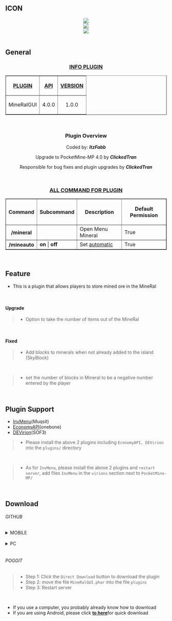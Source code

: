 ## ICON 
<div align="center">
<img src="https://github.com/Clickedtran/MineRalGUI-PM4/blob/Master/icon.gif">
<br>

<img src="https://github.com/Clickedtran/MineRalGUI-PM4/blob/Master/mineral.jpg" align="center">
<br>

<img src="https://github.com/Clickedtran/MineRalGUI-PM4/blob/Master/icon.gif">
</div>
<br>


## General
<h3 align="center"><u>INFO PLUGIN</u></h3>
<table border="1" align="center">
<tr>
<th><p><u>PLUGIN</u></p></th>
<th><p><u>API</u></p></th>
<th><p><u>VERSION</u></p></th>
</tr>
<tr>
<td align="center">
<p>MineRalGUI</p>
</td>
<td align="center">
<p>4.0.0</p>
</td>
<td align="center">
<p>1.0.0</p>
</td>
</tr>
</table>
<br>

<div align="center">
<h3 align="center">Plugin Overview</h3>
<p>Coded by: <i><strong>ItzFabb</strong></i></p>
<p>Upgrade to PocketMine-MP 4.0 by <i><strong>ClickedTran</strong></i></p>
<p>Responsible for bug fixes and plugin upgrades by <i><strong>ClickedTran</strong></i></p>
</div>

<br>
<h3 align="center"><u>ALL COMMAND FOR PLUGIN</u></h3>
<table border="1" align="center">
<tr>
<th><p>Command</p></th>
<th><p>Subcommand</p></th>
<th><p>Description</p></th>
<th><p>Default Permission</p></th>
</tr>
<tr>
<th>/mineral</th>
<td></td>
<td>Open Menu Mineral</td>
<td>True</td>
</tr>
<tr>
<th>/mineauto</th>
<td><b>on</b> | <b>off</b></td>
<td>Set <u>automatic<u></td>
<td>True</td>
</tr>
</table>
<br>

## Feature
- This is a plugin that allows players to store mined ore in the MineRal

<br>

<h4>Upgrade</h4>

>- Option to take the number of items out of the MineRal

<br>

<h4>Fixed</h4>

>- Add blocks to minerals when not already added to the island (SkyBlock)
<br>

>- set the number of blocks in Mineral to be a negative number entered by the player
<br>



## Plugin Support
- [InvMenu](https://github.com/muqsit/InvMenu)(Muqsit)
- [EconomyAPI](https://github.com/onebone/EconomyS)(onebone)
- [DEVirion](https://github.com/poggit/devirion)(SOF3)
>- Please install the above 2 plugins including `EconomyAPI, DEVirion` into the `plugins/` directory
<br>

>- As for `InvMenu`, please install the above 2 plugins and `restart server`, add files `InvMenu` in the `virions` section next to `PocketMine-MP/`
<br>

## Download
<h6>GITHUB</h6>
<details>
<summary>MOBILE</summary>

>- Step 1: Click the `:` on the right side of the screen
>- Step 2: Turn on `Website For PC`
>- Step 3: Click the `Code` button
>- Step 4: Click `DOWNLOAD ZIP`
>- Step 5: Move the file `MineRalGUI.phar` into the file `plugins`
>- Step 6: Restart server

</details>
<br>

<details>
<summary>PC</summary>

>- Step 1: Click the `Code` button
>- Step 2: Click `DOWNLOAD ZIP`
>- Step 3: Move the file `MineRalGUI.phar` into the file `plugins`
>- Step 4: Restart server

</details>
<br>

<h6>POGGIT</h6>

>- Step 1: Click the `Direct Download` button to download the plugin
>- Step 2: move the file `MineRalGUI.phar` into the file `plugins`
>- Step 3: Restart server
<br>

- If you use a computer, you probably already know how to download
- If you are using Android, please click <a href="https://github.com/Clickedtran/MineRalGUI-PM4/archive/refs/heads/Master.zip"><b><u>to here</b></u></a>for quick download 
<br>

